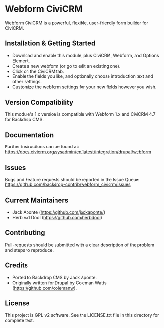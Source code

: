 Webform CiviCRM
===============

Webform CiviCRM is a powerful, flexible, user-friendly form builder for CiviCRM.

Installation & Getting Started
------------------------------

- Download and enable this module, plus CiviCRM, Webform, and Options Element.
- Create a new webform (or go to edit an existing one).
- Click on the CiviCRM tab.
- Enable the fields you like, and optionally choose introduction text and other
settings.
- Customize the webform settings for your new fields however you wish.

Version Compatibility
---------------------

This module's 1.x version is compatible with Webform 1.x and CiviCRM 4.7 for Backdrop CMS.

Documentation
-------------

Further instructions can be found at:
https://docs.civicrm.org/sysadmin/en/latest/integration/drupal/webform

Issues
------

Bugs and Feature requests should be reported in the Issue Queue:
https://github.com/backdrop-contrib/webform_civicrm/issues

Current Maintainers
-------------------

- Jack Aponte (https://github.com/jackaponte/)
- Herb v/d Dool (https://github.com/herbdool)

Contributing
------------

Pull-requests should be submitted with a clear description of the problem and steps to reproduce.

Credits
-------

- Ported to Backdrop CMS by Jack Aponte.
- Originally written for Drupal by Coleman Watts (https://github.com/colemanw).

License
-------

This project is GPL v2 software. See the LICENSE.txt file in this directory for
complete text.
